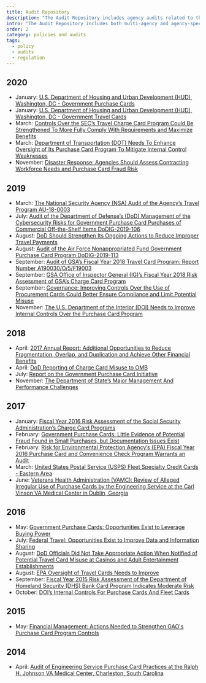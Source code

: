 ```yaml
---
title: Audit Repository
description: "The Audit Repository includes agency audits related to the GSA SmartPay program."
intro: "The Audit Repository includes both multi-agency and agency-specific audits related to the GSA SmartPay® program."
order: 2
category: policies and audits
tags:
  - policy
  - audits
  - regulation
---
```


## 2020

- January: [U.S. Department of Housing and Urban Development (HUD), Washington, DC - Government Purchase Cards](/policies-and-audits/audits/2020-hud-purchase)
- January: [U.S. Department of Housing and Urban Development (HUD), Washington, DC - Government Travel Cards](/policies-and-audits/audits/2020-hud-travel)
- March: [Controls Over the SEC’s Travel Charge Card Program Could Be Strengthened To More Fully Comply With Requirements and Maximize Benefits](/policies-and-audits/audits/2020-sec-travel)
- March: [Department of Transportation (DOT) Needs To Enhance Oversight of Its Purchase Card Program To Mitigate Internal Control Weaknesses](/policies-and-audits/audits/2020-dot-purchase)
- November: [Disaster Response: Agencies Should Assess Contracting Workforce Needs and Purchase Card Fraud Risk](/policies-and-audits/audits/2020-gao-disaster-response)

## 2019

- March: [The National Security Agency (NSA) Audit of the Agency’s Travel Program AU-18-0003](/policies-and-audits/audits/2019-nsa-travel)
- July: [Audit of the Department of Defense’s (DoD) Management of the Cybersecurity Risks for Government Purchase Card Purchases of Commercial Off-the-Shelf Items DoDIG-2019-106](/policies-and-audits/audits/2019-dod-purchase)
- August: [DoD Should Strengthen Its Ongoing Actions to Reduce Improper Travel Payments](/policies-and-audits/audits/2019-dod-travel)
- August: [Audit of the Air Force Nonappropriated Fund Government Purchase Card Program DoDIG-2019-113](/policies-and-audits/audits/2019-dod-air-force-purchase)
- September: [Audit of GSA’s Fiscal Year 2018 Travel Card Program: Report Number A190030/O/5/F19003](/policies-and-audits/audits/2019-gsa-travel)
- September: [GSA Office of Inspector General (IG)’s Fiscal Year 2018 Risk Assessment of GSA’s Charge Card Program](/policies-and-audits/audits/2019-gsa-purchase)
- September: [Governance: Improving Controls Over the Use of Procurement Cards Could Better Ensure Compliance and Limit Potential Misuse](/policies-and-audits/audits/2019-amtrak-purchase)
- November: [The U.S. Department of the Interior (DOI) Needs to Improve Internal Controls Over the Purchase Card Program](/policies-and-audits/audits/2019-doi-purchase)

## 2018

- April: [2017 Annual Report: Additional Opportunities to Reduce Fragmentation, Overlap, and Duplication and Achieve Other Financial Benefits](/policies-and-audits/audits/2018-gao)
- April: [DoD Reporting of Charge Card Misuse to OMB](/policies-and-audits/audits/2018-dod-purchase-travel)
- July: [Report on the Government Purchase Card Initiative](/policies-and-audits/audits/2018-cigie-purchase)
- November: [The Department of State’s Major Management And Performance Challenges](/policies-and-audits/audits/2018-dos)

## 2017

- January: [Fiscal Year 2016 Risk Assessment of the Social Security Administration’s Charge Card Programs](/policies-and-audits/audits/2017-ssa-purchase)
- February: [Government Purchase Cards: Little Evidence of Potential Fraud Found in Small Purchases, but Documentation Issues Exist](/policies-and-audits/audits/2017-gao-purchase)
- February: [Risk for Environmental Protection Agency’s (EPA) Fiscal Year 2016 Purchase Card and Convenience Check Program Warrants an Audit](/policies-and-audits/audits/2017-epa-purchase)
- March: [United States Postal Service (USPS) Fleet Specialty Credit Cards - Eastern Area](/policies-and-audits/audits/2017-usps-fleet)
- June: [Veterans Health Administration (VAMC): Review of Alleged Irregular Use of Purchase Cards by the Engineering Service at the Carl Vinson VA Medical Center in Dublin, Georgia](/policies-and-audits/audits/2017-va-purchase)

## 2016

- May: [Government Purchase Cards: Opportunities Exist to Leverage Buying Power](/policies-and-audits/audits/2016-gao-purchase)
- July: [Federal Travel: Opportunities Exist to Improve Data and Information Sharing](/policies-and-audits/audits/2016-gao-travel)
- August: [DoD Officials Did Not Take Appropriate Action When Notified of Potential Travel Card Misuse at Casinos and Adult Entertainment Establishments](/policies-and-audits/audits/2016-dod-travel)
- August: [EPA Oversight of Travel Cards Needs to Improve](/policies-and-audits/audits/2016-epa-travel)
- September: [Fiscal Year 2015 Risk Assessment of the Department of Homeland Security (DHS) Bank Card Program Indicates Moderate Risk](/policies-and-audits/audits/2016-dhs-purchase)
- October: [DOI’s Internal Controls For Purchase Cards And Fleet Cards](/policies-and-audits/audits/2016-doi-purchase-fleet)

## 2015

- May: [Financial Management: Actions Needed to Strengthen GAO's Purchase Card Program Controls](/policies-and-audits/audits/2015-gao-purchase)

## 2014

- April: [Audit of Engineering Service Purchase Card Practices at the Ralph H. Johnson VA Medical Center, Charleston, South Carolina](/policies-and-audits/audits/2014-va-purchase)
